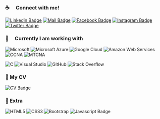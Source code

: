 ### :coffee:  Connect with me!

[![Linkedin Badge](https://img.shields.io/badge/LinkedIn-0077B5?style=for-the-badge&logo=linkedin&logoColor=white)](https://www.linkedin.com/in/rashed-rayhan-ayon-589764168/) 
[![Mail Badge](https://img.shields.io/badge/Gmail-D14836?style=for-the-badge&logo=gmail&logoColor=white)](mailto:rayhanayon1999@gmail.com) 
[![Facebook Badge](https://img.shields.io/badge/Facebook-1877F2?style=for-the-badge&logo=facebook&logoColor=white)](https://www.facebook.com/rayhanayon) 
[![Instagram Badge](https://img.shields.io/badge/Instagram-E4405F?style=for-the-badge&logo=instagram&logoColor=white)](https://www.instagram.com/rayhan_ayon/?next=%2F) 
[![Twitter Badge](https://img.shields.io/badge/Twitter-1DA1F2?style=for-the-badge&logo=twitter&logoColor=white)](https://twitter.com/rayhan_ayon)


### :basketball:  Currently I am working with

![Microsoft](https://img.shields.io/badge/Microsoft-0078D4?style=for-the-badge&logo=microsoft&logoColor=white) 
![Microsoft Azure](https://img.shields.io/badge/Microsoft_Azure-0089D6?style=for-the-badge&logo=microsoft-azure&logoColor=white) 
![Google Cloud](https://img.shields.io/badge/Google_Cloud-4285F4?style=for-the-badge&logo=google-cloud&logoColor=white) 
![Amazon Web Services](https://img.shields.io/badge/Amazon_Web_Services-232F3E?style=for-the-badge&logo=amazon-aws&logoColor=white)
![CCNA](https://img.shields.io/badge/CCNA-0769AD?style=for-the-badge&logo=cisco&logoColor=white) 
![MTCNA](https://img.shields.io/badge/MTCNA-FF0000?style=for-the-badge&logo=mikrotik&logoColor=white) 

![C](https://img.shields.io/badge/C-00599C?style=for-the-badge&logo=c&logoColor=white) 
![Visual Studio](https://img.shields.io/badge/Visual_Studio-5C2D91?style=for-the-badge&logo=visual-studio&logoColor=white) 
![GitHub](https://img.shields.io/badge/GitHub-181717?style=for-the-badge&logo=github&logoColor=white) 
![Stack Overflow](https://img.shields.io/badge/Stack_Overflow-F58025?style=for-the-badge&logo=stack-overflow&logoColor=white)

### 📄 My CV

[![CV Badge](https://img.shields.io/badge/My_CV-FF5722?style=for-the-badge&logo=adobeacrobatreader&logoColor=white)](https://drive.google.com/file/d/17wcoOZ00y28CLNKmmKZan-ft-qfrB_qD/view?usp=sharing)

### :gift:  Extra

![HTML5](https://img.shields.io/badge/html5-%23E34F26.svg?style=for-the-badge&logo=html5&logoColor=white)
![CSS3](https://img.shields.io/badge/css3-%231572B6.svg?style=for-the-badge&logo=css3&logoColor=white)
![Bootstrap](https://img.shields.io/badge/bootstrap-%23563D7C.svg?style=for-the-badge&logo=bootstrap&logoColor=white)
![Javascript Badge](https://img.shields.io/badge/-Javascript-F0DB4F?style=for-the-badge&labelColor=black&logo=javascript&logoColor=F0DB4F)


